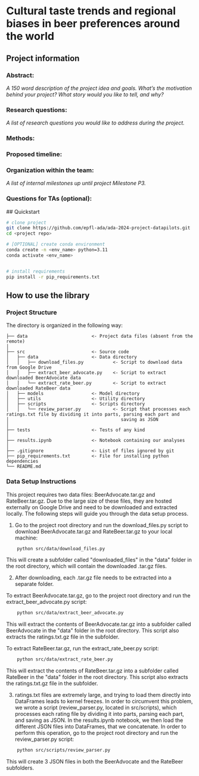 # Cultural taste trends and regional biases in beer preferences around the world

## Project information 
### Abstract:
*A 150 word description of the project idea and goals. What’s the motivation behind your project? What story would you like to tell, and why?*


### Research questions:
*A list of research questions you would like to address during the project.*

### Methods:

### Proposed timeline:

### Organization within the team:
*A list of internal milestones up until project Milestone P3.*

### Questions for TAs (optional):




## Quickstart

```bash
# clone project
git clone https://github.com/epfl-ada/ada-2024-project-datapilots.git
cd <project repo>

# [OPTIONAL] create conda environment
conda create -n <env_name> python=3.11
conda activate <env_name>


# install requirements
pip install -r pip_requirements.txt
```


## How to use the library

### Project Structure

The directory is organized in the following way:

```
├── data                        <- Project data files (absent from the remote)
│
├── src                         <- Source code
│   ├── data                    <- Data directory
│   │   ├── download_files.py           <- Script to download data from Google Drive
│   │   ├── extract_beer_advocate.py    <- Script to extract downloaded BeerAdvocate data
│   │   └── extract_rate_beer.py        <- Script to extract downloaded RateBeer data 
│   ├── models                  <- Model directory
│   ├── utils                   <- Utility directory
│   ├── scripts                 <- Scripts directory
│   │   └── review_parser.py            <- Script that processes each ratings.txt file by dividing it into parts, parsing each part and
│                                          saving as JSON
│
├── tests                       <- Tests of any kind
│
├── results.ipynb               <- Notebook containing our analyses
│
├── .gitignore                  <- List of files ignored by git
├── pip_requirements.txt        <- File for installing python dependencies
└── README.md

```

### Data Setup Instructions

This project requires two data files: BeerAdvocate.tar.gz and RateBeer.tar.gz. Due to the large size of these files, they are hosted externally on Google Drive and need to be downloaded and extracted locally. The following steps will guide you through the data setup process.

1) Go to the project root directory and run the download_files.py script to download BeerAdvocate.tar.gz and RateBeer.tar.gz to your local machine:
```bash
    python src/data/download_files.py
```
This will create a subfolder called "downloaded_files" in the "data" folder in the root directory, which will contain the downloaded .tar.gz files.


2) After downloading, each .tar.gz file needs to be extracted into a separate folder.

To extract BeerAdvocate.tar.gz, go to the project root directory and run the extract_beer_advocate.py script:
```bash
    python src/data/extract_beer_advocate.py
```
This will extract the contents of BeerAdvocate.tar.gz into a subfolder called BeerAdvocate in the "data" folder in the root directory. This script also extracts the ratings.txt.gz file in the subfolder.


To extract RateBeer.tar.gz, run the extract_rate_beer.py script:
```bash
    python src/data/extract_rate_beer.py
```
This will extract the contents of RateBeer.tar.gz into a subfolder called RateBeer in the "data" folder in the root directory. This script also extracts the ratings.txt.gz file in the subfolder.


3) ratings.txt files are extremely large, and trying to load them directly into DataFrames leads to kernel freezes. In order to circumvent this problem, we wrote a script (review_parser.py, located in src/scripts), which processes each rating file by dividing it into parts, parsing each part, and saving as JSON. In the results.ipynb notebook, we then load the different JSON files into DataFrames, that we concatenate. In order to perform this operation, go to the project root directory and run the review_parser.py script:
```bash
    python src/scripts/review_parser.py
```
This will create 3 JSON files in both the BeerAdvocate and the RateBeer subfolders.
